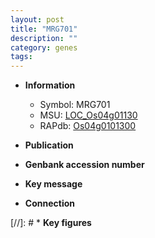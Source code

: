 ```yaml
---
layout: post
title: "MRG701"
description: ""
category: genes
tags: 
---
```


* **Information**  
    + Symbol: MRG701  
    + MSU: [LOC_Os04g01130](http://rice.uga.edu/cgi-bin/ORF_infopage.cgi?orf=LOC_Os04g01130)  
    + RAPdb: [Os04g0101300](http://rapdb.dna.affrc.go.jp/viewer/gbrowse_details/irgsp1?name=Os04g0101300)  

* **Publication**  

* **Genbank accession number**  

* **Key message**  

* **Connection**  

[//]: # * **Key figures**  


